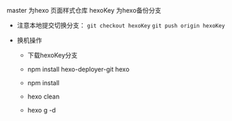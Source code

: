 master 为hexo 页面样式仓库
hexoKey 为hexo备份分支

+ 注意本地提交切换分支：
`git checkout hexoKey`
`git push origin hexoKey`

+ 换机操作
	+ 下载hexoKey分支
	+ npm install hexo-deployer-git hexo
	+ npm install

	+ hexo clean 
	+ hexo g -d 